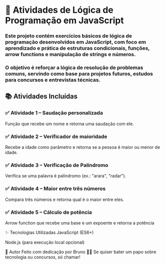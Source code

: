 # 🧠 Atividades de Lógica de Programação em JavaScript

### Este projeto contém exercícios básicos de **lógica de programação** desenvolvidos em **JavaScript**, com foco em aprendizado e prática de estruturas condicionais, funções, arrow functions e manipulação de strings e números.

### O objetivo é reforçar a lógica de resolução de problemas comuns, servindo como base para projetos futuros, estudos para concursos e entrevistas técnicas.

## 📚 Atividades Incluídas

### ✅ Atividade 1 – Saudação personalizada
Função que recebe um nome e retorna uma saudação com ele.

### ✅ Atividade 2 – Verificador de maioridade
Recebe a idade como parâmetro e retorna se a pessoa é maior ou menor de idade.

### ✅ Atividade 3 – Verificação de Palíndromo
Verifica se uma palavra é palíndromo (ex.: "arara", "radar").

### ✅ Atividade 4 – Maior entre três números
Compara três números e retorna qual é o maior entre eles.

### ✅ Atividade 5 – Cálculo de potência
Arrow function que recebe uma base e um expoente e retorna a potência 

✨ Tecnologias Utilizadas
JavaScript (ES6+)

Node.js (para execução local opcional)

📝 Autor
Feito com dedicação por Bruno 👨‍💻
Se quiser bater um papo sobre tecnologia ou concursos, só chamar!
